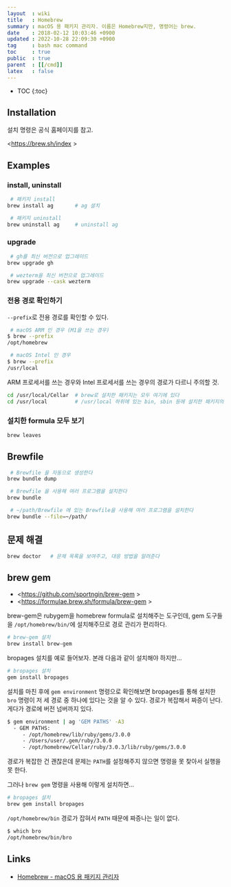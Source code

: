 ```yaml
---
layout  : wiki
title   : Homebrew
summary : macOS 용 패키지 관리자. 이름은 Homebrew지만, 명령어는 brew.
date    : 2018-02-12 10:03:46 +0900
updated : 2022-10-28 22:09:30 +0900
tag     : bash mac command
toc     : true
public  : true
parent  : [[/cmd]]
latex   : false
---
```

* TOC
{:toc}

## Installation

설치 명령은 공식 홈페이지를 참고.

<https://brew.sh/index >

## Examples

### install, uninstall
```sh
 # 패키지 install
brew install ag       # ag 설치

 # 패키지 uninstall
brew uninstall ag     # uninstall ag
```

### upgrade

```sh
 # gh를 최신 버전으로 업그레이드
brew upgrade gh

 # wezterm을 최신 버전으로 업그레이드
brew upgrade --cask wezterm
```

### 전용 경로 확인하기

`--prefix`로 전용 경로를 확인할 수 있다.

```bash
 # macOS ARM 인 경우 (M1을 쓰는 경우)
$ brew --prefix
/opt/homebrew

 # macOS Intel 인 경우
$ brew --prefix
/usr/local
```

ARM 프로세서를 쓰는 경우와 Intel 프로세서를 쓰는 경우의 경로가 다르니 주의할 것.

```sh
cd /usr/local/Cellar  # brew로 설치한 패키지는 모두 여기에 있다
cd /usr/local         # /usr/local 하위에 있는 bin, sbin 등에 설치한 패키지의 심볼릭 링크가 있다
```

### 설치한 formula 모두 보기

```sh
brew leaves
```

## Brewfile

```sh
 # Brewfile 을 자동으로 생성한다
brew bundle dump

 # Brewfile 을 사용해 여러 프로그램을 설치한다
brew bundle

 # ~/path/Brewfile 에 있는 Brewfile을 사용해 여러 프로그램을 설치한다
brew bundle --file=~/path/
```

## 문제 해결
```sh
brew doctor   # 문제 목록을 보여주고, 대응 방법을 알려준다
```

## brew gem

- <https://github.com/sportngin/brew-gem >
- <https://formulae.brew.sh/formula/brew-gem >

brew-gem은 rubygem을 homebrew formula로 설치해주는 도구인데, gem 도구들을 `/opt/homebrew/bin/`에 설치해주므로 경로 관리가 편리하다.

```sh
# brew-gem 설치
brew install brew-gem
```

bropages 설치를 예로 들어보자. 본래 다음과 같이 설치해야 하지만...

```sh
# bropages 설치
gem install bropages
```

설치를 마친 후에 `gem environment` 명령으로 확인해보면 bropages를 통해 설치한 `bro` 명령이 저 세 경로 중 하나에 있다는 것을 알 수 있다.
경로가 복잡해서 짜증이 난다. 게다가 경로에 버전 넘버까지 있다.

```sh
$ gem environment | ag 'GEM PATHS' -A3
  - GEM PATHS:
     - /opt/homebrew/lib/ruby/gems/3.0.0
     - /Users/user/.gem/ruby/3.0.0
     - /opt/homebrew/Cellar/ruby/3.0.3/lib/ruby/gems/3.0.0
```

경로가 복잡한 건 괜찮은데 문제는 `PATH`를 설정해주지 않으면 명령을 못 찾아서 실행을 못 한다.

그러나 `brew gem` 명령을 사용해 이렇게 설치하면...

```sh
# bropages 설치
brew gem install bropages
```

`/opt/homebrew/bin` 경로가 잡혀서 `PATH` 때문에 짜증나는 일이 없다.

```sh
$ which bro
/opt/homebrew/bin/bro
```

## Links
* [Homebrew - macOS 용 패키지 관리자](https://brew.sh/index_ko.html)


